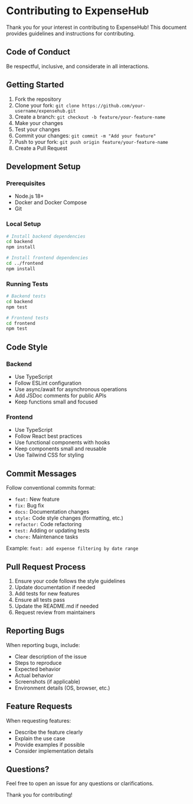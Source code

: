 # Contributing to ExpenseHub

Thank you for your interest in contributing to ExpenseHub! This document provides guidelines and instructions for contributing.

## Code of Conduct

Be respectful, inclusive, and considerate in all interactions.

## Getting Started

1. Fork the repository
2. Clone your fork: `git clone https://github.com/your-username/expensehub.git`
3. Create a branch: `git checkout -b feature/your-feature-name`
4. Make your changes
5. Test your changes
6. Commit your changes: `git commit -m "Add your feature"`
7. Push to your fork: `git push origin feature/your-feature-name`
8. Create a Pull Request

## Development Setup

### Prerequisites

- Node.js 18+
- Docker and Docker Compose
- Git

### Local Setup

```bash
# Install backend dependencies
cd backend
npm install

# Install frontend dependencies
cd ../frontend
npm install
```

### Running Tests

```bash
# Backend tests
cd backend
npm test

# Frontend tests
cd frontend
npm test
```

## Code Style

### Backend

- Use TypeScript
- Follow ESLint configuration
- Use async/await for asynchronous operations
- Add JSDoc comments for public APIs
- Keep functions small and focused

### Frontend

- Use TypeScript
- Follow React best practices
- Use functional components with hooks
- Keep components small and reusable
- Use Tailwind CSS for styling

## Commit Messages

Follow conventional commits format:

- `feat:` New feature
- `fix:` Bug fix
- `docs:` Documentation changes
- `style:` Code style changes (formatting, etc.)
- `refactor:` Code refactoring
- `test:` Adding or updating tests
- `chore:` Maintenance tasks

Example: `feat: add expense filtering by date range`

## Pull Request Process

1. Ensure your code follows the style guidelines
2. Update documentation if needed
3. Add tests for new features
4. Ensure all tests pass
5. Update the README.md if needed
6. Request review from maintainers

## Reporting Bugs

When reporting bugs, include:

- Clear description of the issue
- Steps to reproduce
- Expected behavior
- Actual behavior
- Screenshots (if applicable)
- Environment details (OS, browser, etc.)

## Feature Requests

When requesting features:

- Describe the feature clearly
- Explain the use case
- Provide examples if possible
- Consider implementation details

## Questions?

Feel free to open an issue for any questions or clarifications.

Thank you for contributing!

